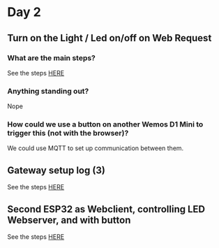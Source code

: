 # Day 2
## Turn on the Light / Led on/off on Web Request
### What are the main steps?
See the steps [HERE](/TeamTwo/exercises/exercise02#potential-steps-and-challenges)

### Anything standing out?
Nope

### How could we use a button on another Wemos D1 Mini to trigger this (not with the browser)?
We could use MQTT to set up communication between them.

## Gateway setup log (3)
See the steps [HERE](/TeamTwo/exercises/exercise02#potential-steps-and-challenges)

## Second ESP32 as Webclient, controlling LED Webserver, and with button
See the steps [HERE](/TeamThree/Ulrichs%20Lab%20Tasks.md#control-an-esp8266-from-another-esp8266-via-wlan)
